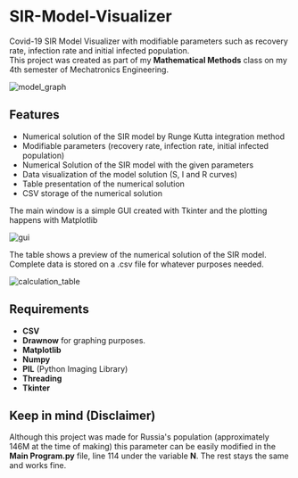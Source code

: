 # SIR-Model-Visualizer
Covid-19 SIR Model Visualizer with modifiable parameters such as recovery rate, infection rate and initial infected population.</br>
This project was created as part of my <b>Mathematical Methods</b> class on my 4th semester of Mechatronics Engineering.


![model_graph](https://user-images.githubusercontent.com/53312754/120086451-acba6b80-c0a4-11eb-9cd0-52b4c8b3465a.png)

## Features
<ul>
  <li>Numerical solution of the SIR model by Runge Kutta integration method</li>
  <li>Modifiable parameters (recovery rate, infection rate, initial infected population)</li>
  <li>Numerical Solution of the SIR model with the given parameters</li>
  <li>Data visualization of the model solution (S, I and R curves)</li>
  <li>Table presentation of the numerical solution</li>
  <li>CSV storage of the numerical solution</li>
</ul>

The main window is a simple GUI created with Tkinter and the plotting happens with Matplotlib

![gui](https://user-images.githubusercontent.com/53312754/120086455-bb088780-c0a4-11eb-9ef6-8d604231522d.jpg)

The table shows a preview of the numerical solution of the SIR model. Complete data is stored on a .csv file for whatever purposes needed.

![calculation_table](https://user-images.githubusercontent.com/53312754/120086717-0459d680-c0a7-11eb-8fb6-8f610789f635.jpg)

## Requirements
<ul>
  <li><b>CSV</b></li>
  <li><b>Drawnow</b> for graphing purposes.</li>
  <li><b>Matplotlib</b></li>
  <li><b>Numpy</b></li>
  <li><b>PIL</b> (Python Imaging Library)</li>
  <li><b>Threading</b></li>
  <li><b>Tkinter</b></li>
</ul>

## Keep in mind (Disclaimer)
Although this project was made for Russia's population (approximately 146M at the time of making) this parameter can be easily modified in the <b>Main Program.py</b> file, line 114 under the variable <b>N</b>. The rest stays the same and works fine.
